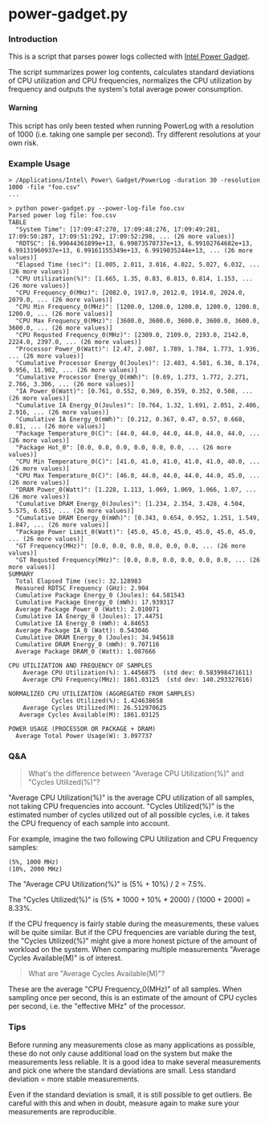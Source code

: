# power-gadget.py

### Introduction

This is a script that parses power logs collected with [Intel Power Gadget](https://software.intel.com/content/www/us/en/develop/articles/intel-power-gadget.html).

The script summarizes power log contents, calculates standard deviations of CPU utilization and CPU frequencies, normalizes the CPU utilization by frequency and outputs the system's total average power consumption.

#### Warning

This script has only been tested when running PowerLog with a resolution of 1000 (i.e. taking one sample per second). Try different resolutions at your own risk.

### Example Usage

```
> /Applications/Intel\ Power\ Gadget/PowerLog -duration 30 -resolution 1000 -file "foo.csv"
...

> python power-gadget.py --power-log-file foo.csv
Parsed power log file: foo.csv
TABLE
  "System Time": [17:09:47:270, 17:09:48:276, 17:09:49:281, 17:09:50:287, 17:09:51:292, 17:09:52:298, ... (26 more values)]
  "RDTSC": [6.99044361899e+13, 6.99073570737e+13, 6.99102764682e+13, 6.99131960937e+13, 6.99161155349e+13, 6.9919035244e+13, ... (26 more values)]
  "Elapsed Time (sec)": [1.005, 2.011, 3.016, 4.022, 5.027, 6.032, ... (26 more values)]
  "CPU Utilization(%)": [1.665, 1.35, 0.83, 0.813, 0.814, 1.153, ... (26 more values)]
  "CPU Frequency_0(MHz)": [2082.0, 1917.0, 2012.0, 1914.0, 2024.0, 2079.0, ... (26 more values)]
  "CPU Min Frequency_0(MHz)": [1200.0, 1200.0, 1200.0, 1200.0, 1200.0, 1200.0, ... (26 more values)]
  "CPU Max Frequency_0(MHz)": [3600.0, 3600.0, 3600.0, 3600.0, 3600.0, 3600.0, ... (26 more values)]
  "CPU Requsted Frequency_0(MHz)": [2309.0, 2109.0, 2193.0, 2142.0, 2224.0, 2397.0, ... (26 more values)]
  "Processor Power_0(Watt)": [2.47, 2.087, 1.789, 1.784, 1.773, 1.936, ... (26 more values)]
  "Cumulative Processor Energy_0(Joules)": [2.483, 4.581, 6.38, 8.174, 9.956, 11.902, ... (26 more values)]
  "Cumulative Processor Energy_0(mWh)": [0.69, 1.273, 1.772, 2.271, 2.766, 3.306, ... (26 more values)]
  "IA Power_0(Watt)": [0.761, 0.552, 0.369, 0.359, 0.352, 0.508, ... (26 more values)]
  "Cumulative IA Energy_0(Joules)": [0.764, 1.32, 1.691, 2.051, 2.406, 2.916, ... (26 more values)]
  "Cumulative IA Energy_0(mWh)": [0.212, 0.367, 0.47, 0.57, 0.668, 0.81, ... (26 more values)]
  "Package Temperature_0(C)": [44.0, 44.0, 44.0, 44.0, 44.0, 44.0, ... (26 more values)]
  "Package Hot_0": [0.0, 0.0, 0.0, 0.0, 0.0, 0.0, ... (26 more values)]
  "CPU Min Temperature_0(C)": [41.0, 41.0, 41.0, 41.0, 41.0, 40.0, ... (26 more values)]
  "CPU Max Temperature_0(C)": [46.0, 44.0, 44.0, 44.0, 44.0, 45.0, ... (26 more values)]
  "DRAM Power_0(Watt)": [1.228, 1.113, 1.069, 1.069, 1.066, 1.07, ... (26 more values)]
  "Cumulative DRAM Energy_0(Joules)": [1.234, 2.354, 3.428, 4.504, 5.575, 6.651, ... (26 more values)]
  "Cumulative DRAM Energy_0(mWh)": [0.343, 0.654, 0.952, 1.251, 1.549, 1.847, ... (26 more values)]
  "Package Power Limit_0(Watt)": [45.0, 45.0, 45.0, 45.0, 45.0, 45.0, ... (26 more values)]
  "GT Frequency(MHz)": [0.0, 0.0, 0.0, 0.0, 0.0, 0.0, ... (26 more values)]
  "GT Requsted Frequency(MHz)": [0.0, 0.0, 0.0, 0.0, 0.0, 0.0, ... (26 more values)]
SUMMARY
  Total Elapsed Time (sec): 32.128983
  Measured RDTSC Frequency (GHz): 2.904
  Cumulative Package Energy_0 (Joules): 64.581543
  Cumulative Package Energy_0 (mWh): 17.939317
  Average Package Power_0 (Watt): 2.010071
  Cumulative IA Energy_0 (Joules): 17.44751
  Cumulative IA Energy_0 (mWh): 4.84653
  Average Package IA_0 (Watt): 0.543046
  Cumulative DRAM Energy_0 (Joules): 34.945618
  Cumulative DRAM Energy_0 (mWh): 9.707116
  Average Package DRAM_0 (Watt): 1.087666

CPU UTILIZATION AND FREQUENCY OF SAMPLES
    Average CPU Utilization(%): 1.4456875  (std dev: 0.583998471611)
    Average CPU Frequency(MHz): 1861.03125  (std dev: 140.293327616)

NORMALIZED CPU UTILIZATION (AGGREGATED FROM SAMPLES)
            Cycles Utilized(%): 1.424638658
    Average Cycles Utilized(M): 26.512970625
   Average Cycles Available(M): 1861.03125

POWER USAGE (PROCESSOR OR PACKAGE + DRAM)
  Average Total Power Usage(W): 3.097737
```

### Q&A

> What's the difference between "Average CPU Utilization(%)" and "Cycles Utilized(%)"?

"Average CPU Utilization(%)" is the average CPU utilization of all samples, not taking CPU frequencies into account. "Cycles Utilized(%)" is the estimated number of cycles utilized out of all possible cycles, i.e. it takes the CPU frequency of each sample into account.

For example, imagine the two following CPU Utilization and CPU Frequency samples:
```
(5%, 1000 MHz)
(10%, 2000 MHz)
```

The "Average CPU Utilization(%)" is (5% + 10%) / 2 = 7.5%.

The "Cycles Utilized(%)" is (5% * 1000 + 10% * 2000) / (1000 + 2000) = 8.33%.

If the CPU frequency is fairly stable during the measurements, these values will be quite similar. But if the CPU frequencies are variable during the test, the "Cycles Utilized(%)" might give a more honest picture of the amount of workload on the system. When comparing multiple measurements "Average Cycles Available(M)" is of interest.

> What are "Average Cycles Available(M)"?

These are the average "CPU Frequency_0(MHz)" of all samples. When sampling once per second, this is an estimate of the amount of CPU cycles per second, i.e. the "effective MHz" of the processor.

### Tips

Before running any measurements close as many applications as possible, these do not only cause additional load on the system but make the measurements less reliable. It is a good idea to make several measurements and pick one where the standard deviations are small. Less standard deviation = more stable measurements.

Even if the standard deviation is small, it is still possible to get outliers. Be careful with this and when in doubt, measure again to make sure your measurements are reproducible.
